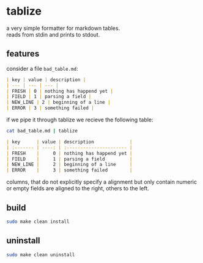 
# tablize

a very simple formatter for markdown tables. \
reads from stdin and prints to stdout.

## features

consider a file `bad_table.md`:
```markdown
| key | value | description |
| --- | --- | --- |
| FRESH | 0 | nothing has happend yet |
| FIELD | 1 | parsing a field |
| NEW_LINE | 2 | beginning of a line |
| ERROR | 3 | something failed |
```

if we pipe it through tablize we recieve the following table:

```sh
cat bad_table.md | tablize
```

```markdown
| key      | value | description             |
| :------- | ----: | :---------------------- |
| FRESH    |     0 | nothing has happend yet |
| FIELD    |     1 | parsing a field         |
| NEW_LINE |     2 | beginning of a line     |
| ERROR    |     3 | something failed        |
```

columns, that do not explicitly specify a alignment but only contain numeric or empty fields are aligned to the right, others to the left.

## build

```sh
sudo make clean install
```

## uninstall

```sh
sudo make clean uninstall
```

